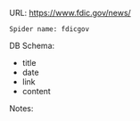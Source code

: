 URL: https://www.fdic.gov/news/

    Spider name: fdicgov

DB Schema:
- title
- date
- link
- content

Notes: